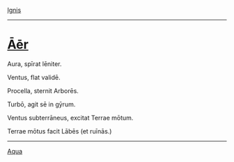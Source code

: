 [Ignis](../005-ignis/005-ignis.md)

---

# [Āēr](https://www.archive.org/stream/cu31924032499455#page/n49/mode/1up)

Aura, spīrat lēniter.

Ventus, flat validē.

Procella, sternit Arborēs.

Turbō, agit sē in gȳrum.

Ventus subterrāneus, excitat Terrae mōtum.

Terrae mōtus facit Lābēs (et ruīnās.)

---

[Aqua](../007-aqua/007-aqua.md)
